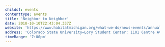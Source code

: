 ```yaml
---
childof: events
contenttype: events
title: 'Neighbor to Neighbor'
date: 2018-10-10T22:43:04.337Z
website: 'https://www.habitatmichigan.org/what-we-do/news-events/annual-awards-banquet'
address: 'Colorado State University—Lory Student Center: 1101 Centre Ave Mall, Fort Collins, CO 80521'
timeRange: '7:00pm'
---
```




